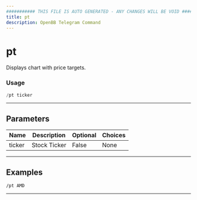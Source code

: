 ```yaml
---
########### THIS FILE IS AUTO GENERATED - ANY CHANGES WILL BE VOID ###########
title: pt
description: OpenBB Telegram Command
---
```


# pt

Displays chart with price targets.

### Usage

```python wordwrap
/pt ticker
```

---

## Parameters

| Name | Description | Optional | Choices |
| ---- | ----------- | -------- | ------- |
| ticker | Stock Ticker | False | None |


---

## Examples

```
/pt AMD
```
---
